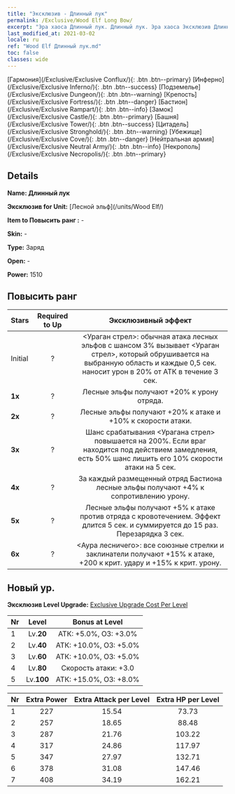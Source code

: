 ```yaml
---
title: "Эксклюзив - Длинный лук"
permalink: /Exclusive/Wood Elf Long Bow/
excerpt: "Эра хаоса Длинный лук. Длинный лук. Эра хаоса Эксклюзив Длинный лук. Лесной эльф Эксклюзив."
last_modified_at: 2021-03-02
locale: ru
ref: "Wood Elf Длинный лук.md"
toc: false
classes: wide
---
```

 [Гармония](/Exclusive/Exclusive Conflux/){: .btn .btn--primary} [Инферно](/Exclusive/Exclusive Inferno/){: .btn .btn--success} [Подземелье](/Exclusive/Exclusive Dungeon/){: .btn .btn--warning} [Крепость](/Exclusive/Exclusive Fortress/){: .btn .btn--danger} [Бастион](/Exclusive/Exclusive Rampart/){: .btn .btn--info} [Замок](/Exclusive/Exclusive Castle/){: .btn .btn--primary} [Башня](/Exclusive/Exclusive Tower/){: .btn .btn--success} [Цитадель](/Exclusive/Exclusive Stronghold/){: .btn .btn--warning} [Убежище](/Exclusive/Exclusive Cove/){: .btn .btn--danger} [Нейтральная армия](/Exclusive/Exclusive Neutral Army/){: .btn .btn--info} [Некрополь](/Exclusive/Exclusive Necropolis/){: .btn .btn--primary} 

## Details
 **Name: Длинный лук** 

 **Эксклюзив for Unit:** [Лесной эльф](/units/Wood Elf/) 

 **Item to Повысить ранг :** -

 **Skin:** -

 **Type:** Заряд

 **Open:** -

 **Power:** 1510

## Повысить ранг 

  |     Stars    |  Required to Up | Эксклюзивный эффект |
  |:-------------|:---------------:|:---------------:|
  |  Initial  | ? | <Ураган стрел>: обычная атака лесных эльфов с шансом 3% вызывает <Ураган стрел>, который обрушивается на выбранную область и каждые 0,5 сек. наносит урон в 20% от АТК в течение 3 сек. |
  | **1x** <i class="fas fa-star"/> | ? | Лесные эльфы получают +20% к урону отряда. |
  | **2x** <i class="fas fa-star"/> | ? | Лесные эльфы получают +20% к атаке и +10% к скорости атаки. |
  | **3x** <i class="fas fa-star"/> | ? | Шанс срабатывания <Урагана стрел> повышается на 200%. Если враг находится под действием замедления, есть 50% шанс лишить его 10% скорости атаки на 5 сек. |
  | **4x** <i class="fas fa-star"/> | ? | За каждый размещенный отряд Бастиона лесные эльфы получают +4% к сопротивлению урону. |
  | **5x** <i class="fas fa-star"/> | ? | Лесные эльфы получают +5% к атаке против отряда с кровотечением. Эффект длится 5 сек. и суммируется до 15 раз. Перезарядка 3 сек. |
  | **6x** <i class="fas fa-star"/> | ? | <Аура лесничего>: все союзные стрелки и заклинатели получают +15% к атаке, +200 к крит. удару и +15% к крит. урону. |


## Новый ур.
 **Эксклюзив Level Upgrade:** [Exclusive Upgrade Cost Per Level](/Exclusive/ExclusiveUpgradeCostPerLevel/)

  |  Nr  |   Level  | Bonus at Level |
  |:-----|:--------:|:--------------:|
  | 1 | Lv.**20** | АТК: +5.0%, ОЗ: +3.0% |
  | 2 | Lv.**40** | АТК: +10.0%, ОЗ: +5.0% |
  | 3 | Lv.**60** | АТК: +10.0%, ОЗ: +5.0% |
  | 4 | Lv.**80** | Скорость атаки: +3.0 |
  | 5 | Lv.**100** | АТК: +15.0%, ОЗ: +8.0% |


  |  Nr  |  Extra Power | Extra Attack per Level | Extra HP per Level |
  |:-----|:--------:|:--------:|:--------:|
  | 1 | 227 | 15.54 | 73.73 |
  | 2 | 257 | 18.65 | 88.48 |
  | 3 | 287 | 21.76 | 103.22 |
  | 4 | 317 | 24.86 | 117.97 |
  | 5 | 347 | 27.97 | 132.71 |
  | 6 | 378 | 31.08 | 147.46 |
  | 7 | 408 | 34.19 | 162.21 |


